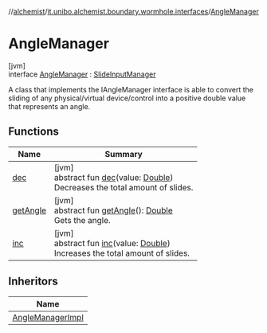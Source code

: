 //[alchemist](../../../index.md)/[it.unibo.alchemist.boundary.wormhole.interfaces](../index.md)/[AngleManager](index.md)

# AngleManager

[jvm]\
interface [AngleManager](index.md) : [SlideInputManager](../-slide-input-manager/index.md)

A class that implements the IAngleManager interface is able to convert the sliding of any physical/virtual device/control into a positive double value that represents an angle.

## Functions

| Name | Summary |
|---|---|
| [dec](../-slide-input-manager/dec.md) | [jvm]<br>abstract fun [dec](../-slide-input-manager/dec.md)(value: [Double](https://kotlinlang.org/api/latest/jvm/stdlib/kotlin/-double/index.html))<br>Decreases the total amount of slides. |
| [getAngle](get-angle.md) | [jvm]<br>abstract fun [getAngle](get-angle.md)(): [Double](https://kotlinlang.org/api/latest/jvm/stdlib/kotlin/-double/index.html)<br>Gets the angle. |
| [inc](../-slide-input-manager/inc.md) | [jvm]<br>abstract fun [inc](../-slide-input-manager/inc.md)(value: [Double](https://kotlinlang.org/api/latest/jvm/stdlib/kotlin/-double/index.html))<br>Increases the total amount of slides. |

## Inheritors

| Name |
|---|
| [AngleManagerImpl](../../it.unibo.alchemist.boundary.wormhole.implementation/-angle-manager-impl/index.md) |
